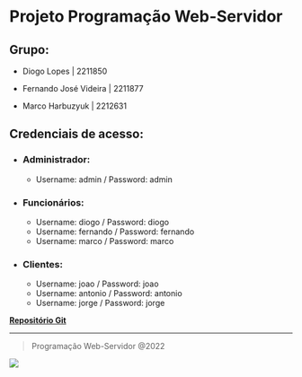 # Projeto Programação Web-Servidor

## Grupo:
* Diogo Lopes | 2211850

* Fernando José Videira | 2211877

* Marco Harbuzyuk | 2212631


## Credenciais de acesso:

* ### Administrador:
    * Username: admin / Password: admin

* ### Funcionários:
    * Username: diogo / Password: diogo
    * Username: fernando / Password: fernando
    * Username: marco / Password: marco
* ### Clientes:
    * Username: joao / Password: joao
    * Username: antonio / Password: antonio
    * Username: jorge / Password: jorge


**[Repositório Git](https://github.com/FernandoJVideira/ProjetoPWS)**

---

> Programação Web-Servidor @2022

![](https://www.ipleiria.pt/wp-content/themes/ipleiria/img/logo_ipl_header.png)
